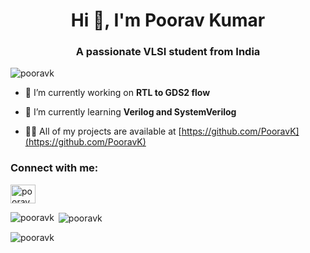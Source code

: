 <h1 align="center">Hi 👋, I'm Poorav Kumar</h1>
<h3 align="center">A passionate VLSI student from India</h3>

<p align="left"> <img src="https://komarev.com/ghpvc/?username=pooravk&label=Profile%20views&color=0e75b6&style=flat" alt="pooravk" /> </p>

- 🔭 I’m currently working on **RTL to GDS2 flow**

- 🌱 I’m currently learning **Verilog and SystemVerilog**

- 👨‍💻 All of my projects are available at [https://github.com/PooravK](https://github.com/PooravK)

<h3 align="left">Connect with me:</h3>
<p align="left">
<a href="https://linkedin.com/in/poorav kumar" target="blank"><img align="center" src="https://raw.githubusercontent.com/rahuldkjain/github-profile-readme-generator/master/src/images/icons/Social/linked-in-alt.svg" alt="poorav kumar" height="30" width="40" /></a>
</p>

<p><img align="left" src="https://github-readme-stats.vercel.app/api/top-langs?username=pooravk&show_icons=true&locale=en&layout=compact" alt="pooravk" /></p>

<p>&nbsp;<img align="center" src="https://github-readme-stats.vercel.app/api?username=pooravk&show_icons=true&locale=en" alt="pooravk" /></p>

<p><img align="center" src="https://github-readme-streak-stats.herokuapp.com/?user=pooravk&" alt="pooravk" /></p>
